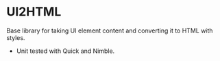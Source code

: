 # UI2HTML
Base library for taking UI element content and converting it to HTML with styles. 

- Unit tested with Quick and Nimble.
